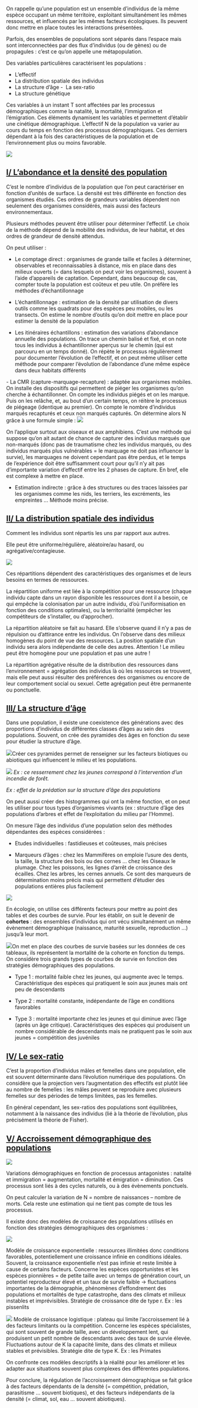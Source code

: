 
On rappelle qu’une population est un ensemble d’individus de la même espèce occupant un même territoire, exploitant simultanément les mêmes ressources, et influencés par les mêmes facteurs écologiques. Ils peuvent donc mettre en place toutes les interactions présentées.

Parfois, des ensembles de populations sont séparés dans l’espace mais sont interconnectées par des flux d’individus (ou de gènes) ou de propagules : c’est ce qu’on appelle une métapopulation.

Des variables particulières caractérisent les populations :

- L’effectif
- La distribution spatiale des individus
- La structure d’âge
-  La sex-ratio
- La structure génétique

Ces variables à un instant T sont affectées par les processus démographiques comme la natalité, la mortalité, l’immigration et l’émigration. Ces éléments dynamisent les variables et permettent d’établir une cinétique démographique. L’effectif N de la population va varier au cours du temps en fonction des processus démographiques. Ces derniers dépendant à la fois des caractéristiques de la population et de l’environnement plus ou moins favorable.

![](file:///C:/Users/Thomas/AppData/Local/Temp/msohtmlclip1/01/clip_image002.jpg)

## <u>I/ L’abondance et la densité des population</u>

C’est le nombre d’individus de la population que l’on peut caractériser en fonction d’unités de surface. La densité est très différente en fonction des organismes étudiés. Ces ordres de grandeurs variables dépendent non seulement des organismes considérés, mais aussi des facteurs environnementaux.

Plusieurs méthodes peuvent être utiliser pour déterminer l’effectif. Le choix de la méthode dépend de la mobilité des individus, de leur habitat, et des ordres de grandeur de densité attendus.

On peut utiliser :

- Le comptage direct : organismes de grande taille et faciles à déterminer, observables et reconnaissables à distance, mis en place dans des milieux ouverts (= dans lesquels on peut voir les organismes), souvent à l’aide d’appareils de captation. Cependant, dans beaucoup de cas, compter toute la population est coûteux et peu utile. On préfère les méthodes d’échantillonnage

- L’échantillonnage : estimation de la densité par utilisation de divers outils comme les quadrats pour des espèces peu mobiles, ou les transects. On estime le nombre d’outils qu’on doit mettre en place pour estimer la densité de la population

- Les itinéraires échantillons : estimation des variations d’abondance annuelle des populations. On trace un chemin balisé et fixé, et on note tous les individus à échantillonner aperçus sur le chemin (qui est parcouru en un temps donné). On répète le processus régulièrement pour documenter l’évolution de l’effectif, et on peut même utiliser cette méthode pour comparer l’évolution de l’abondance d’une même espèce dans deux habitats différents

- La CMR (capture-marquage-recapture) : adaptée aux organismes mobiles. On installe des dispositifs qui permettent de piéger les organismes qu’on cherche à échantillonner. On compte les individus piégés et on les marque. Puis on les relâche, et, au bout d’un certain temps, on réitère le processus de piégeage (identique au premier). On compte le nombre d’individus marqués recapturés et ceux non marqués capturés. On détermine alors N grâce à une formule simple : ![](file:///C:/Users/Thomas/AppData/Local/Temp/msohtmlclip1/01/clip_image004.jpg)

On l’applique surtout aux oiseaux et aux amphibiens. C’est une méthode qui suppose qu’on ait autant de chance de capturer des individus marqués que non-marqués (donc pas de traumatisme chez les individus marqués, ou des individus marqués plus vulnérables = le marquage ne doit pas influencer la survie), les marquages ne doivent cependant pas être perdus, et le temps de l’expérience doit être suffisamment court pour qu’il n’y ait pas d’importante variation d’effectif entre les 2 phases de capture. En bref, elle est complexe à mettre en place.

- Estimation indirecte : grâce à des structures ou des traces laissées par les organismes comme les nids, les terriers, les excréments, les empreintes ... Méthode moins précise.

## <u>II/ La distribution spatiale des individus</u>

Comment les individus sont répartis les uns par rapport aux autres.

Elle peut être uniforme/régulière, aléatoire/au hasard, ou agrégative/contagieuse.

![](file:///C:/Users/Thomas/AppData/Local/Temp/msohtmlclip1/01/clip_image006.jpg)

Ces répartitions dépendent des caractéristiques des organismes et de leurs besoins en termes de ressources.

La répartition uniforme est liée à la compétition pour une ressource (chaque individu capte dans un rayon disponible les ressources dont il a besoin, ce qui empêche la colonisation par un autre individu, d’où l’uniformisation en fonction des conditions optimales), ou la territorialité (empêcher les compétiteurs de s’installer, ou d’approcher).

La répartition aléatoire se fait au hasard. Elle s’observe quand il n’y a pas de répulsion ou d’attirance entre les individus. On l’observe dans des milieux homogènes du point de vue des ressources. La position spatiale d’un individu sera alors indépendante de celle des autres. Attention ! Le milieu peut être homogène pour une population et pas une autre !

La répartition agrégative résulte de la distribution des ressources dans l’environnement = agrégation des individus là où les ressources se trouvent, mais elle peut aussi résulter des préférences des organismes ou encore de leur comportement social ou sexuel. Cette agrégation peut être permanente ou ponctuelle.

## <u>III/ La structure d’âge</u>

Dans une population, il existe une coexistence des générations avec des proportions d’individus de différentes classes d’âges au sein des populations. Souvent, on crée des pyramides des âges en fonction du sexe pour étudier la structure d’âge.

![](file:///C:/Users/Thomas/AppData/Local/Temp/msohtmlclip1/01/clip_image008.jpg)Créer ces pyramides permet de renseigner sur les facteurs biotiques ou abiotiques qui influencent le milieu et les populations.

![](file:///C:/Users/Thomas/AppData/Local/Temp/msohtmlclip1/01/clip_image010.jpg)
*Ex : ce resserrement chez les jeunes correspond à l’intervention d’un incendie de forêt.*

*Ex : effet de la prédation sur la structure d’âge des populations*

On peut aussi créer des histogrammes qui ont la même fonction, et on peut les utiliser pour tous types d’organismes vivants (ex : structure d’âge des populations d’arbres et effet de l’exploitation du milieu par l’Homme).

On mesure l’âge des individus d’une population selon des méthodes dépendantes des espèces considérées :

- Etudes individuelles : fastidieuses et coûteuses, mais précises

- Marqueurs d’âges : chez les Mammifères on emploie l’usure des dents, la taille, la structure des bois ou des cornes … chez les Oiseaux le plumage. Chez les poissons, les lignes d’arrêt de croissance des écailles. Chez les arbres, les cernes annuels. Ce sont des marqueurs de détermination moins précis mais qui permettent d’étudier des populations entières plus facilement

![](file:///C:/Users/Thomas/AppData/Local/Temp/msohtmlclip1/01/clip_image012.jpg)

En écologie, on utilise ces différents facteurs pour mettre au point des tables et des courbes de survie. Pour les établir, on suit le devenir de **cohortes** : des ensembles d’individus qui ont vécu simultanément un même évènement démographique (naissance, maturité sexuelle, reproduction …) jusqu’à leur mort.

![](file:///C:/Users/Thomas/AppData/Local/Temp/msohtmlclip1/01/clip_image014.jpg)On met en place des courbes de survie basées sur les données de ces tableaux, ils représentent la mortalité de la cohorte en fonction du temps. On considère trois grands types de courbes de survie en fonction des stratégies démographiques des populations.

- Type 1 : mortalité faible chez les jeunes, qui augmente avec le temps. Caractéristique des espèces qui pratiquent le soin aux jeunes mais ont peu de descendants

- Type 2 : mortalité constante, indépendante de l’âge en conditions favorables

- Type 3 : mortalité importante chez les jeunes et qui diminue avec l’âge (après un âge critique). Caractéristiques des espèces qui produisent un nombre considérable de descendants mais ne pratiquent pas le soin aux jeunes = compétition des juvéniles

## <u>IV/ Le sex-ratio</u>

C’est la proportion d’individus mâles et femelles dans une population, elle est souvent déterminante dans l’évolution numérique des populations. On considère que la projection vers l’augmentation des effectifs est plutôt liée au nombre de femelles : les mâles peuvent se reproduire avec plusieurs femelles sur des périodes de temps limitées, pas les femelles.

En général cependant, les sex-ratios des populations sont équilibrées, notamment à la naissance des individus (lié à la théorie de l’évolution, plus précisément la théorie de Fisher).

## <u>V/ Accroissement démographique des populations</u>

![](file:///C:/Users/Thomas/AppData/Local/Temp/msohtmlclip1/01/clip_image016.jpg)

Variations démographiques en fonction de processus antagonistes : natalité et immigration = augmentation, mortalité et émigration = diminution. Ces processus sont liés à des cycles naturels, ou à des évènements ponctuels.

On peut calculer la variation de N = nombre de naissances – nombre de morts. Cela reste une estimation qui ne tient pas compte de tous les processus.

Il existe donc des modèles de croissance des populations utilisés en fonction des stratégies démographiques des organismes :

![](file:///C:/Users/Thomas/AppData/Local/Temp/msohtmlclip1/01/clip_image018.jpg)

Modèle de croissance exponentielle : ressources illimitées donc conditions favorables, potentiellement une croissance infinie en conditions idéales. Souvent, la croissance exponentielle n’est pas infinie et reste limitée à cause de certains facteurs. Concerne les espèces opportunistes et les espèces pionnières = de petite taille avec un temps de génération court, un potentiel reproducteur élevé et un taux de survie faible -> fluctuations importantes de la démographie, phénomènes d’effondrement des populations et mortalités de type catastrophe, dans des climats et milieux instables et imprévisibles. Stratégie de croissance dite de type r. Ex : les pissenlits

 ![](file:///C:/Users/Thomas/AppData/Local/Temp/msohtmlclip1/01/clip_image020.jpg)
 Modèle de croissance logistique : plateau qui limite l’accroissement lié à des facteurs limitants ou la compétition. Concerne les espèces spécialistes, qui sont souvent de grande taille, avec un développement lent, qui produisent un petit nombre de descendants avec des taux de survie élevée. Fluctuations autour de K la capacité limite, dans des climats et milieux stables et prévisibles. Stratégie dite de type K. Ex : les Primates

On confronte ces modèles descriptifs à la réalité pour les améliorer et les adapter aux situations souvent plus complexes des différentes populations.

Pour conclure, la régulation de l’accroissement démographique se fait grâce à des facteurs dépendants de la densité (= compétition, prédation, parasitisme … souvent biotiques), et des facteurs indépendants de la densité (= climat, sol, eau … souvent abiotiques).